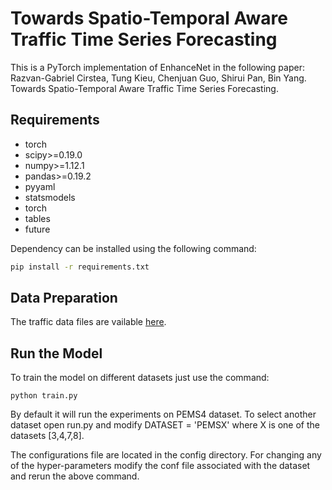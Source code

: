 # Towards Spatio-Temporal Aware Traffic Time Series Forecasting


This is a PyTorch implementation of EnhanceNet in the following paper: \
Razvan-Gabriel Cirstea, Tung Kieu, Chenjuan Guo, Shirui Pan, Bin Yang. Towards Spatio-Temporal Aware Traffic Time Series Forecasting.


## Requirements
* torch
* scipy>=0.19.0
* numpy>=1.12.1
* pandas>=0.19.2
* pyyaml
* statsmodels
* torch
* tables
* future

Dependency can be installed using the following command:
```bash
pip install -r requirements.txt
```

## Data Preparation
The traffic data files are vailable [here](https://github.com/Davidham3/STSGCN). 

## Run the Model 

To train the model on different datasets just use the command:

```
python train.py 
```

By default it will run the experiments on PEMS4 dataset. 
To select another dataset open run.py and modify DATASET = 'PEMSX' 
where X is one of the datasets [3,4,7,8]. 

The configurations file are located in the config directory. For changing any of the hyper-parameters modify the conf file 
associated with the dataset and rerun the above command.

